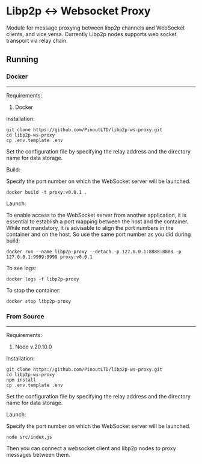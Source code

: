 # Libp2p <-> Websocket Proxy

Module for message proxying between libp2p channels and WebSocket clients, and vice versa. Currently Libp2p nodes supports web socket transport via relay chain.

## Running

### Docker

---

Requirements:
1. Docker

Installation:

```
git clone https://github.com/PinoutLTD/libp2p-ws-proxy.git
cd libp2p-ws-proxy
cp .env.template .env
```
Set the configuration file by specifying the relay address and the directory name for data storage.

Build:

Specify the port number on which the WebSocket server will be launched. 
```
docker build -t proxy:v0.0.1 .
```

Launch:

To enable access to the WebSocket server from another application, it is essential to establish a port mapping between the host and the container. While not mandatory, it is advisable to align the port numbers in the container and on the host.  So use the same port number as you did during build:

```
docker run --name libp2p-proxy --detach -p 127.0.0.1:8888:8888 -p 127.0.0.1:9999:9999 proxy:v0.0.1
```

To see logs:
```
docker logs -f libp2p-proxy
```

To stop the container:

```
docker stop libp2p-proxy
```

### From Source
---

Requirements:
1. Node v.20.10.0

Installation:

```
git clone https://github.com/PinoutLTD/libp2p-ws-proxy.git
cd libp2p-ws-proxy
npm install
cp .env.template .env
```
Set the configuration file by specifying the relay address and the directory name for data storage.

Launch:

Specify the port number on which the WebSocket server will be launched.
```
node src/index.js
```
Then you can connect a websocket client and libp2p nodes to proxy messages between them.